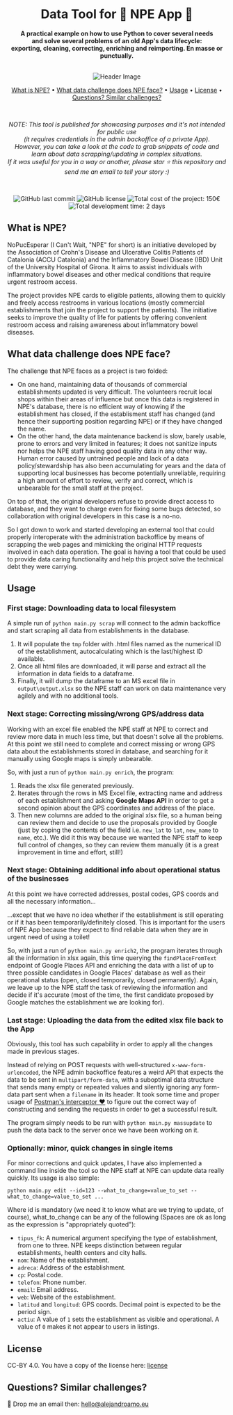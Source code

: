 <div style="text-align: center" align="center">
    <h1>Data Tool for 🚽 NPE App 🚽 </h1>
    <p>
        <strong>A practical example on how to use Python to cover several needs<br>
and solve several problems of an old App's data lifecycle:
<br>exporting, cleaning, correcting, enriching and reimporting. En masse or punctually.
</strong>
    </p>
    <br>
    <img src="https://www.nopuedoesperar.es/upload/apartat/esp.jpg" alt="Header Image">
    <br>
    <p style="text-align: center">
        <a href="#what-is-npe">What is NPE?</a> •
        <a href="#what-data-challenge-does-npe-face">What data challenge does NPE face?</a> •
        <a href="#usage">Usage</a> •
        <a href="#license">License</a> •
        <a href="#questions-similar-challenges">Questions? Similar challenges?</a>
    </p>
    <br>
    <p>
        <em>NOTE: This tool is published for showcasing purposes and it's not intended for public use<br>(it requires credentials in the admin backoffice of a private App).<br>
        However, you can take a look at the code to grab snippets of code and learn about data scrapping/updating in complex situations.<br>If it was useful for you in a way or another, please star ⭐️ this repository and send me an email to tell your story :)</em>
    </p>
    <br>
    <p style="text-align: center">
        <img alt="GitHub last commit" src="https://img.shields.io/github/last-commit/alejandro-amo/npe_data_tool">
        <img alt="GitHub license" src="https://img.shields.io/github/license/alejandro-amo/npe_data_tool">
        <img alt="Total cost of the project: 150€" src="https://img.shields.io/badge/Total%20cost%20(API usage)-150€-blue"> 
        <img alt="Total development time: 2 days" src="https://img.shields.io/badge/Total%20development%20time-2%20days%20(staff%20training%20apart)-blue">
    </p>
</div>


## What is NPE? 

NoPucEsperar (I Can't Wait, "NPE" for short) is an initiative developed by the Association of Crohn's Disease and Ulcerative Colitis Patients of Catalonia (ACCU Catalonia) and the Inflammatory Bowel Disease (IBD) Unit of the University Hospital of Girona. It aims to assist individuals with inflammatory bowel diseases and other medical conditions that require urgent restroom access.

The project provides NPE cards to eligible patients, allowing them to quickly and freely access restrooms in various locations (mostly commercial establishments that join the project to support the patients). 
The initiative seeks to improve the quality of life for patients by offering convenient restroom access and raising awareness about inflammatory bowel diseases.

## What data challenge does NPE face?

The challenge that NPE faces as a project is two folded:
- On one hand, maintaining data of thousands of commercial establishments updated is very difficult. The volunteers recruit local shops within their areas of influence but once this data is registered in NPE's database, there is no efficient way of knowing if the establishment has closed, if the establisment staff has changed (and hence their supporting position regarding NPE) or if they have changed the name.
- On the other hand, the data maintenance backend is slow, barely usable, prone to errors and very limited in features; it does not sanitize inputs nor helps the NPE staff having good quality data in any other way. Human error caused by untrained people and lack of a data policy/stewardship has also been accumulating for years and the data of supporting local businesses has become potentially unreliable, requiring a high amount of effort to review, verify and correct, which is unbearable for the small staff at the project. 

On top of that, the original developers refuse to provide direct access to database, and they want to charge even for fixing some bugs detected, so collaboration with original developers in this case is a no-no.

So I got down to work and started developing an external tool that could properly interoperate with the administration backoffice by means of scrapping the web pages and mimicking the original HTTP requests involved in each data operation.
The goal is having a tool that could be used to provide data caring functionality and help this project solve the technical debt they were carrying.

## Usage
### First stage: Downloading data to local filesystem
A simple run of `python main.py scrap` will connect to the admin backoffice and start scraping all data from establishments in the database.
1. It will populate the `tmp` folder with .html files named as the numerical ID of the establishment, autocalculating which is the last/highest ID available.
2. Once all html files are downloaded, it will parse and extract all the information in data fields to a dataframe.
3. Finally, it will dump the dataframe to an MS excel file in `output\output.xlsx` so the NPE staff can work on data maintenance very agilely and with no additional tools.

### Next stage: Correcting missing/wrong GPS/address data
Working with an excel file enabled the NPE staff at NPE to correct and review more data in much less time, but that doesn't solve all the problems. At this point we still need to complete and correct missing or wrong GPS data about the establishments stored in database, and searching for it manually using Google maps is simply unbearable.

So, with just a run of `python main.py enrich`, the program:

1. Reads the xlsx file generated previously.
2. Iterates through the rows in MS Excel file, extracting name and address of each establishment and asking **Google Maps API** in order to get a second opinion about the GPS coordinates and address of the place.
3. Then new columns are added to the original xlsx file, so a human being can review them and decide to use the proposals provided by Google (just by coping the contents of the field i.e. `new_lat` to `lat`, `new_name` to `name`, etc.). We did it this way because we wanted the NPE staff to keep full control of changes, so they can review them manually (it is a great improvement in time and effort, still!)

### Next stage: Obtaining additional info about operational status of the businesses

At this point we have corrected addresses, postal codes, GPS coords and all the necessary information... 

...except that we have no idea whether if the establishment is still operating or if it has been temporarily/definitely closed. This is important for the users of NPE App because they expect to find reliable data when they are in urgent need of using a toilet!

So, with just a run of `python main.py enrich2`, the program iterates through all the information in xlsx again, this time querying the `findPlaceFromText` endpoint of Google Places API and enriching the data with a list of up to three possible candidates in Google Places' database as well as their operational status (open, closed temporarily, closed permanently). Again, we leave up to the NPE staff the task of reviewing the information and decide if it's accurate (most of the time, the first candidate proposed by Google matches the establishment we are looking for).

### Last stage: Uploading the data from the edited xlsx file back to the App

Obviously, this tool has such capability in order to apply all the changes made in previous stages. 

Instead of relying on POST requests with well-structured `x-www-form-urlencoded`, the NPE admin backoffice features a weird API that expects the data to be sent in `multipart/form-data`, with a suboptimal data structure that sends many empty or repeated values and silently ignoring any form-data part sent when a `filename` in its header. It took some time and proper usage of [Postman's interceptor ❤️](https://chrome.google.com/webstore/detail/postman-interceptor/aicmkgpgakddgnaphhhpliifpcfhicfo) to figure out the correct way of constructing and sending the requests in order to get a successful result.

The program simply needs to be run with `python main.py massupdate` to push the data back to the server once we have been working on it.

### Optionally: minor, quick changes in single items

For minor corrections and quick updates, I have also implemented a command line inside the tool so the NPE staff at NPE can update data really quickly. Its usage is also simple:


`python main.py edit --id=123 --what_to_change=value_to_set --what_to_change=value_to_set ...`

Where id is mandatory (we need it to know what are we trying to update, of course), what_to_change can be any of the following (Spaces are ok as long as the expression is "appropriately quoted"):

- `tipus_fk`: A numerical argument specifying the type of establishment, from one to three. NPE keeps distinction between regular establishments, health centers and city halls.
- `nom`: Name of the establishment.
- `adreca`: Address of the establishment.
- `cp`: Postal code.
- `telefon`: Phone number.
- `email`: Email address.
- `web`: Website of the establishment.
- `latitud` and `longitud`: GPS coords. Decimal point is expected to be the period sign.
- `actiu`: A value of `1` sets the establishment as visible and operational. A value of `0` makes it not appear to users in listings.

## License
CC-BY 4.0. You have a copy of the license here: [license](license)

## Questions? Similar challenges?
📧 Drop me an email then: [hello@alejandroamo.eu](mailto:hello@alejandroamo.eu)
